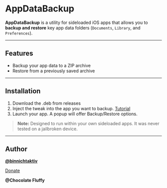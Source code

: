 # AppDataBackup

**AppDataBackup** is a utility for sideloaded iOS apps that allows you to **backup and restore** key app data folders (`Documents`, `Library`, and `Preferences`).

---

## Features

- Backup your app data to a ZIP archive
- Restore from a previously saved archive
---

## Installation

1. Download the .deb from releases
2. Inject the tweak into the app you want to backup. [Tutorial](https://binnichtaktiv.github.io/tutorials/inject-tweaks)
3. Launch your app. A popup will offer Backup/Restore options.

> **Note:** Designed to run within your own sideloaded apps. It was never tested on a jailbroken device.

---

## Author

**[@binnichtaktiv](https://github.com/binnichtaktiv)**

[Donate](https://binnichtaktiv.github.io/donate)

**@Chocolate Fluffy**
